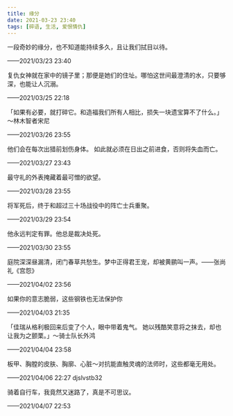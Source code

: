 ```yaml
---
title: 缘分
date: 2021-03-23 23:40
tags: [碎语, 生活, 爱恨情仇]
---
```


一段奇妙的缘分，也不知道能持续多久，且让我们拭目以待。

——2021/03/23 23:40

复仇女神就在家中的镜子里；那便是她们的住址。哪怕这世间最澄清的水，只要够深，也能让人沉溺。

——2021/03/25 22:18

「如果有必要，就打碎它。和造福我们所有人相比，损失一块遗宝算不了什么。」～林木智者宋尼

——2021/03/26 23:55

他们会在每次出猎前划伤身体。 如此就必须在日出之前进食，否则将失血而亡。

——2021/03/27 23:43

最守礼的外表掩藏着最可憎的欲望。

——2021/03/28 23:55

将军死后，终于和超过三十场战役中的阵亡士兵重聚。

——2021/03/29 23:54

他永远判定有罪。他总是裁决处死。

——2021/03/30 23:55

庭院深深昼漏清，闭门春草共愁生。梦中正得君王宠，却被黄鹂叫一声。——张尚礼《宫怨》

——2021/04/02 23:56

如果你的意志脆弱，这些钢铁也无法保护你

——2021/04/03 21:35

「佳瑞从格利极回来后变了个人，眼中带着鬼气。 她以残酷笑意将之抹去，却也让我为之颤栗。」～骑士队长外鸿

——2021/04/04 23:58

板甲、胸膛的皮肤、胸廓、心脏～对抗能直触灵魂的法师时，这些都毫无用处。

——2021/04/06 22:27  djslvstb32

骑着自行车，我竟然又迷路了，真是不可思议。

——2021/04/07 22:53 
